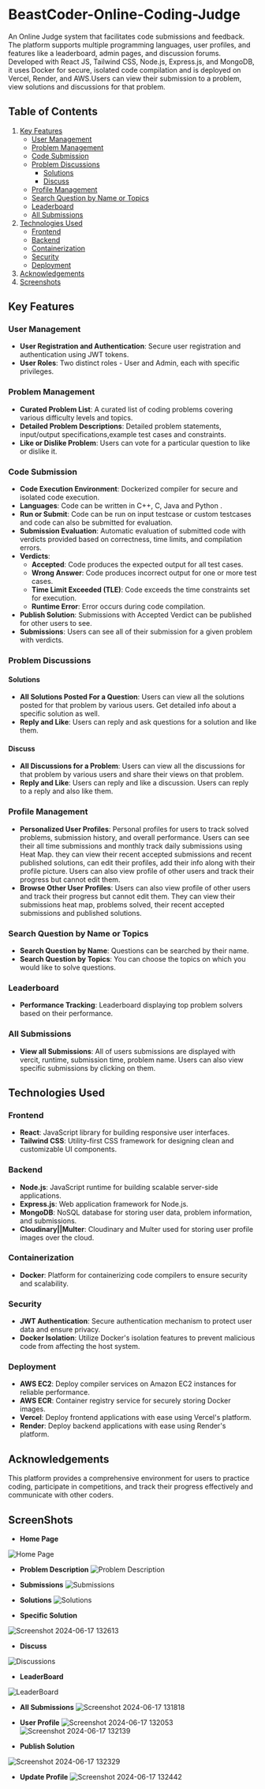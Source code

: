 # BeastCoder-Online-Coding-Judge

An Online Judge system that facilitates code submissions and feedback. The platform supports multiple programming languages, user profiles, and features like a leaderboard, admin pages, and discussion forums. Developed with React JS, Tailwind CSS, Node.js, Express.js, and MongoDB, it uses Docker for secure, isolated code compilation and is deployed on Vercel, Render, and AWS.Users can view their submission to a problem, view solutions and discussions for that problem.

## Table of Contents

1. [Key Features](#key-features)
    - [User Management](#user-management)
    - [Problem Management](#problem-management)
    - [Code Submission](#code-submission)
    - [Problem Discussions](#problem-discussion)
        - [Solutions](#solutions)
        - [Discuss](#discuss)
    - [Profile Management](#profile-management)
    - [Search Question by Name or Topics](#search-problem-by-name-or-topics)
    - [Leaderboard](#leaderboard)
    - [All Submissions](#allSubmissions)
2. [Technologies Used](#technologies-used)
    - [Frontend](#frontend)
    - [Backend](#backend)
    - [Containerization](#containerization)
    - [Security](#security)
    - [Deployment](#deployment)
3. [Acknowledgements](#acknowledgements)
4. [Screenshots](#screenshots)

## Key Features

### User Management
- **User Registration and Authentication**: Secure user registration and authentication using JWT tokens.
- **User Roles**: Two distinct roles - User and Admin, each with specific privileges.

### Problem Management
- **Curated Problem List**: A curated list of coding problems covering various difficulty levels and topics.
- **Detailed Problem Descriptions**: Detailed problem statements, input/output specifications,example test cases and constraints.
- **Like or Dislike Problem**: Users can vote for a particular question to like or dislike it.
 
### Code Submission
- **Code Execution Environment**: Dockerized compiler for secure and isolated code execution.
- **Languages**: Code can be written in C++, C, Java and Python .
- **Run or Submit**: Code can be run on input testcase or custom testcases and code can also be submitted for evaluation.
- **Submission Evaluation**: Automatic evaluation of submitted code with verdicts provided based on correctness, time limits, and compilation errors.
- **Verdicts**:
  - **Accepted**: Code produces the expected output for all test cases.
  - **Wrong Answer**: Code produces incorrect output for one or more test cases.
  - **Time Limit Exceeded (TLE)**: Code exceeds the time constraints set for execution.
  - **Runtime Error**: Error occurs during code compilation.
- **Publish Solution**: Submissions with Accepted Verdict can be published for other users to see.
- **Submissions**: Users can see all of their submission for a given problem with verdicts.

### Problem Discussions

#### Solutions
- **All Solutions Posted For a Question**: Users can view all the solutions posted for that problem by various users. Get detailed info about a specific solution as well.
- **Reply and Like**: Users can reply and ask questions for a solution and like them.

#### Discuss
- **All Discussions for a Problem**: Users can view all the discussions for that problem by various users and share their views on that problem.
- **Reply and Like**: Users can reply and like a discussion. Users can reply to a reply and also like them.

### Profile Management
- **Personalized User Profiles**: Personal profiles for users to track solved problems, submission history, and overall performance. Users can see their all time submissions and monthly track daily submissions using Heat Map. they can view their recent accepted submissions and recent published solutions, can edit their profiles, add their info along with their profile picture. Users can also view profile of other users and track their progress but cannot edit them.
- **Browse Other User Profiles**: Users can also view profile of other users and track their progress but cannot edit them. They can view their submissions heat map, problems solved, their recent accepted submissions and published solutions.

### Search Question by Name or Topics
- **Search Question by Name**:   Questions can be searched by their name.
- **Search Question by Topics**: You can choose the topics on which you would like to solve questions.

### Leaderboard
- **Performance Tracking**: Leaderboard displaying top problem solvers based on their performance.

### All Submissions
- **View all Submissions**: All of users submissions are displayed with vercit, runtime, submission time, problem name. Users can also view specific submissions by clicking on them.
  
## Technologies Used

### Frontend
- **React**: JavaScript library for building responsive user interfaces.
- **Tailwind CSS**: Utility-first CSS framework for designing clean and customizable UI components.

### Backend
- **Node.js**: JavaScript runtime for building scalable server-side applications.
- **Express.js**: Web application framework for Node.js.
- **MongoDB**: NoSQL database for storing user data, problem information, and submissions.
- **Cloudinary||Multer**: Cloudinary and Multer used for storing user profile images over the cloud.

### Containerization
- **Docker**: Platform for containerizing code compilers to ensure security and scalability.

### Security
- **JWT Authentication**: Secure authentication mechanism to protect user data and ensure privacy.
- **Docker Isolation**: Utilize Docker's isolation features to prevent malicious code from affecting the host system.

### Deployment
- **AWS EC2**: Deploy compiler services on Amazon EC2 instances for reliable performance.
- **AWS ECR**: Container registry service for securely storing Docker images.
- **Vercel**: Deploy frontend applications with ease using Vercel's platform.
- **Render**: Deploy backend applications with ease using Render's platform.

## Acknowledgements

This platform provides a comprehensive environment for users to practice coding, participate in competitions, and track their progress effectively and communicate with other coders.

## ScreenShots

- **Home Page**

![Home Page](https://github.com/AmanJha1105/BeastCoder-Online-Coding-Judge/assets/125438101/a91fb22f-5a77-4c0a-ade6-0293faae1a77)

- **Problem Description**
![Problem Description](https://github.com/AmanJha1105/BeastCoder-Online-Coding-Judge/assets/125438101/810b5221-9751-4968-ba53-e64a2cf650ee)

- **Submissions**
![Submissions](https://github.com/AmanJha1105/BeastCoder-Online-Coding-Judge/assets/125438101/a49d26f3-e482-4513-a083-1f5cbeb9f111)

- **Solutions**
![Solutions](https://github.com/AmanJha1105/BeastCoder-Online-Coding-Judge/assets/125438101/fff30b36-c327-44a6-bb78-e40292beaf5a)

- **Specific Solution**

![Screenshot 2024-06-17 132613](https://github.com/AmanJha1105/BeastCoder-Online-Coding-Judge/assets/125438101/2ddc55a0-6cfd-41ee-9d8e-4904c880ffdf)


- **Discuss**

![Discussions](https://github.com/AmanJha1105/BeastCoder-Online-Coding-Judge/assets/125438101/cbf2811c-4ace-4ff0-8b95-bbfa611de673)

- **LeaderBoard**

![LeaderBoard](https://github.com/AmanJha1105/BeastCoder-Online-Coding-Judge/assets/125438101/1caf55cb-5b16-47d5-9fa0-9da20080b9a6)

- **All Submissions**
![Screenshot 2024-06-17 131818](https://github.com/AmanJha1105/BeastCoder-Online-Coding-Judge/assets/125438101/3a8129fb-5baa-4e85-b865-1f5e08905683)

- **User Profile**
![Screenshot 2024-06-17 132053](https://github.com/AmanJha1105/BeastCoder-Online-Coding-Judge/assets/125438101/b0831210-c759-4327-85e4-f85e141510df)
![Screenshot 2024-06-17 132139](https://github.com/AmanJha1105/BeastCoder-Online-Coding-Judge/assets/125438101/198e09e0-97d0-4a9f-95bb-ef2f541e2e8f)

- **Publish Solution**

![Screenshot 2024-06-17 132329](https://github.com/AmanJha1105/BeastCoder-Online-Coding-Judge/assets/125438101/5c15ccd9-de1e-4b63-9765-c4b59289062c)

- **Update Profile**
![Screenshot 2024-06-17 132442](https://github.com/AmanJha1105/BeastCoder-Online-Coding-Judge/assets/125438101/8eb267bd-3622-41cd-bd5c-968f0907fb21)


